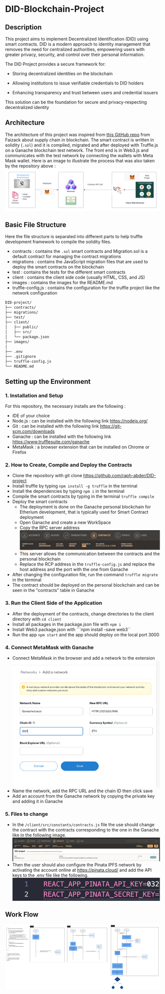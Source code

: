 # DID-Blockchain-Project 

## Description
This project aims to implement Decentralized Identification (DID) using smart contracts. DID is a modern approach to identity management that removes
the need for centralized authorities, empowering users with greater privacy, security, and control over their personal information.

The DID Project provides a secure framework for:

- Storing decentralized identities on the blockchain

- Allowing institutions to issue verifiable credentials to DID holders

- Enhancing transparency and trust between users and credential issuers

This solution can be the foundation for secure and privacy-respecting decentralized identity 

## Architecture 
The architecture of this project was inspired from [this GitHub repo](https://github.com/Faizack/Supply-Chain-Blockchain?tab=readme-ov-file)
from Faizack about supply chain in blockchain. The smart contract is written in solidity (```.sol```) and it is compiled, migrated and after
deployed with Truffle.js on a Ganache blockchain test network. The front end is in Web3.js and communicates with the test network by connecting 
the wallets with Meta Mask wallet. Here is an image to illustrate the process that was also taken by the repository above : 
![blockchain diagram](./images/Blockchain-app-diagram.png)

##  Basic File Structure 

Here the file structure is separated into different parts to help truffle development framework to compile the solidity files. 

- contracts : contains the ```.sol``` smart contracts and Migration.sol is a default contract for managing the contract migrations
- migrations : contains the JavaScript migration files that are used to deploy the smart contracts on the blockchain
- test : contains the tests for the different smart contracts 
- client : contains the client side code (usually HTML, CSS, and JS)
- images : contains the images for the README.md
- truffle-config.js : contains the configuration for the truffle project like the network configuration


```
DID-project/
├── contracts/
├── migrations/
├── test/
├── client/
│   ├── public/
│   ├── src/
│   └── package.json
├── images/
│
├── .env
├── .gitignore
├── truffle-config.js
└── README.md
```

## Setting up the Environment
### 1. Installation and Setup 
For this repository, the necessary installs are the following : 

- IDE of your choice
- Node.js : can be installed with the following link https://nodejs.org/
- Git : can be installed with the following link https://git-scm.com/downloads
- Ganache : can be installed with the following link https://www.trufflesuite.com/ganache
- MetaMask : a browser extension that can be installed on Chrome or Firefox

### 2. How to Create, Compile and Deploy the Contracts

- Clone the repository with git clone https://github.com/raph-abder/DID-project
- Install truffle by typing ```npm install -g truffle``` in the terminal 
- Install the dependencies by typing ```npm i``` in the terminal 
- Compile the smart contracts by typing in the terminal ```truffle compile```
- Deploy the smart contracts 
    - The deployment is done on the Ganache personal blockchain for Etherium development, that is typically used for Smart Contract deployment 
    - Open Ganache and create a new WorkSpace
    - Copy the RPC server address 
    ![Ganache-Screen-Shot](./images/Ganache-information-Screen-Shot.png)
    - This server allows the communication between the contracts and the personal blockchain
    - Replace the RCP address in the ```truffle-config.js``` and replace the host address and the port with the one from Ganache
- After changing the configuration file, run the command ```truffle migrate``` in the terminal 
- The contract should be deployed on the personal blockchain and can be seen in the "contracts" table in Ganache 

### 3. Run the Client Side of the Application 
- After the deployment of the contracts, change directories to the client directory with ```cd client```
- Install all packages in the package.json file with ```npm i``` 
- Install Web3 package.json with ```npm install -save web3``
- Run the app ```npm start``` and the app should deploy on the local port 3000

### 4. Connect MetaMask with Ganache 
- Connect MetaMask in the browser and add a network to the extension 
![Ganache-MetaMask-Link](./images/Ganache-MetaMask-Link.png)
- Name the network, add the RPC URL and the chain ID then click save
- Add an account from the Ganache network by copying the private key and adding it in Ganache

### 5. Files to change
- In the ```/client/src/constants/contracts.js``` file the use should change the contract with the contracts corresponding to the one in the Ganache like in the following image.
![Ganache-contract-address](./images/Ganache-Contract-Address.png)
- Then the user should also configure the Pinata IPFS network by activating the account online at https://pinata.cloud/ and add the API keys to the .env file like the following. 
![env-file-image](./images/env-file-image.png)

## Work Flow 

![DID-workflow](./images/DID-diagram.png)

